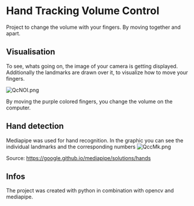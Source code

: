 # Hand Tracking Volume Control
Project to change the volume with your fingers. By moving together and apart.

## Visualisation
To see, whats going on, the image of your camera is getting displayed. Additionally the landmarks are drawn over it, to visualize how to move your fingers.

<img src="https://picr.eu/images/2021/04/24/QcNOI.png" alt="QcNOI.png" border="0" />

By moving the purple colored fingers, you change the volume on the computer.

## Hand detection
Mediapipe was used for hand recognition. In the graphic you can see the individual landmarks and the corresponding numbers
![QccMk.png](https://picr.eu/images/2021/04/25/QccMk.png)

Source: https://google.github.io/mediapipe/solutions/hands

## Infos
The project was created with python in combination with opencv and mediapipe.
